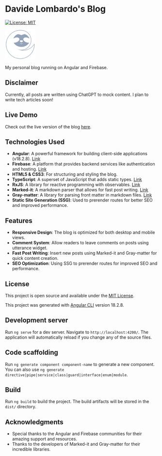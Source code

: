 # Davide Lombardo's Blog

[![License: MIT](https://img.shields.io/badge/License-MIT-blue.svg)](https://opensource.org/licenses/MIT) 

<img src="src/assets/images/sloth-logo.svg" alt="Logo" width="100" height="auto">

My personal blog running on Angular and Firebase.

## Disclaimer

Currently, all posts are written using ChatGPT to mock content. I plan to write tech articles soon!

## Live Demo

Check out the live version of the blog [here](https://davidelombardo-blog.web.app/).

## Technologies Used

- **Angular**: A powerful framework for building client-side applications (v18.2.8). [Link](https://angular.io)
- **Firebase**: A platform that provides backend services like authentication and hosting. [Link](https://firebase.google.com)
- **HTML5 & CSS3**: For structuring and styling the blog.
- **TypeScript**: A superset of JavaScript that adds static types. [Link](https://www.typescriptlang.org)
- **RxJS**: A library for reactive programming with observables. [Link](https://rxjs.dev)
- **Marked-it**: A markdown parser that allows for fast post writing. [Link](https://github.com/markedjs/marked)
- **Gray-matter**: A library for parsing front matter in markdown files. [Link](https://github.com/jonschlinkert/gray-matter)
- **Static Site Generation (SSG)**: Used to prerender routes for better SEO and improved performance.

## Features

- **Responsive Design**: The blog is optimized for both desktop and mobile views.
- **Comment System**: Allow readers to leave comments on posts using utterance widget.
- **Fast Post Writing**: Insert new posts using Marked-it and Gray-matter for quick content creation.
- **SEO Optimization**: Using SSG to prerender routes for improved SEO and performance.

## License

This project is open source and available under the [MIT License](LICENSE).


This project was generated with [Angular CLI](https://github.com/angular/angular-cli) version 18.2.8.

## Development server

Run `ng serve` for a dev server. Navigate to `http://localhost:4200/`. The application will automatically reload if you change any of the source files.

## Code scaffolding

Run `ng generate component component-name` to generate a new component. You can also use `ng generate directive|pipe|service|class|guard|interface|enum|module`.

## Build

Run `ng build` to build the project. The build artifacts will be stored in the `dist/` directory.

## Acknowledgments

- Special thanks to the Angular and Firebase communities for their amazing support and resources.
- Thanks to the developers of Marked-it and Gray-matter for their incredible libraries.